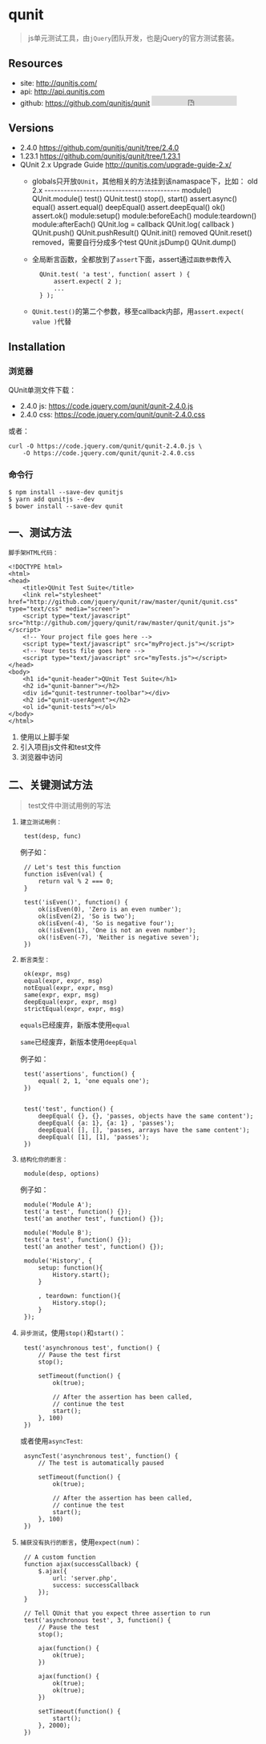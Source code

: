 # qunit

> js单元测试工具，由`jQuery`团队开发，也是jQuery的官方测试套装。

## Resources

* site: <http://qunitjs.com/>
* api: <http://api.qunitjs.com>
* github: <https://github.com/qunitjs/qunit> <iframe src="http://258i.com/gbtn.html?user=qunitjs&repo=qunit&type=star&count=true" frameborder="0" scrolling="0" width="170px" height="20px"></iframe>  


## Versions

* 2.4.0 <https://github.com/qunitjs/qunit/tree/2.4.0>
* 1.23.1 <https://github.com/qunitjs/qunit/tree/1.23.1>
* QUnit 2.x Upgrade Guide <http://qunitjs.com/upgrade-guide-2.x/> 
    * globals只开放`QUnit`，其他相关的方法挂到该namaspace下，比如：
            old                     2.x
            ------------------------------------------
            module()                QUnit.module()
            test()                  QUnit.test()
            stop(), start()         assert.async()
            equal()                 assert.equal()
            deepEqual()             assert.deepEqual()
            ok()                    assert.ok()
            module:setup()          module:beforeEach()
            module:teardown()       module:afterEach()
            QUnit.log = callback    QUnit.log( callback )
            QUnit.push()            QUnit.pushResult()
            QUnit.init()            removed
            QUnit.reset()           removed，需要自行分成多个test
            QUnit.jsDump()          QUnit.dump()
    * 全局断言函数，全都放到了`assert`下面，assert通过`函数参数`传入

            QUnit.test( 'a test', function( assert ) {
                assert.expect( 2 );
                ...
            } );

    * `QUnit.test()`的第二个参数，移至callback内部，用`assert.expect( value )`代替


## Installation

### 浏览器

QUnit单测文件下载：

* 2.4.0 js: <https://code.jquery.com/qunit/qunit-2.4.0.js>
* 2.4.0 css: <https://code.jquery.com/qunit/qunit-2.4.0.css>

或者：

    curl -O https://code.jquery.com/qunit/qunit-2.4.0.js \
        -O https://code.jquery.com/qunit/qunit-2.4.0.css


### 命令行

    $ npm install --save-dev qunitjs
    $ yarn add qunitjs --dev
    $ bower install --save-dev qunit




## 一、测试方法

`脚手架HTML代码：`

    <!DOCTYPE html>
    <html>
    <head>
        <title>QUnit Test Suite</title>
        <link rel="stylesheet" href="http://github.com/jquery/qunit/raw/master/qunit/qunit.css" type="text/css" media="screen">
        <script type="text/javascript" src="http://github.com/jquery/qunit/raw/master/qunit/qunit.js"></script>
        <!-- Your project file goes here -->
        <script type="text/javascript" src="myProject.js"></script>
        <!-- Your tests file goes here -->
        <script type="text/javascript" src="myTests.js"></script>
    </head>
    <body>
        <h1 id="qunit-header">QUnit Test Suite</h1>
        <h2 id="qunit-banner"></h2>
        <div id="qunit-testrunner-toolbar"></div>
        <h2 id="qunit-userAgent"></h2>
        <ol id="qunit-tests"></ol>
    </body>
    </html>

1. 使用以上脚手架
2. 引入项目js文件和test文件
3. 浏览器中访问


## 二、关键测试方法

> test文件中测试用例的写法

1. `建立测试用例：`

        test(desp, func)

    例子如：

        // Let's test this function
        function isEven(val) {
            return val % 2 === 0;
        }
         
        test('isEven()', function() {
            ok(isEven(0), 'Zero is an even number');
            ok(isEven(2), 'So is two');
            ok(isEven(-4), 'So is negative four');
            ok(!isEven(1), 'One is not an even number');
            ok(!isEven(-7), 'Neither is negative seven');
        })
        

2. `断言类型：`

        ok(expr, msg)
        equal(expr, expr, msg)
        notEqual(expr, expr, msg)
        same(expr, expr, msg)
        deepEqual(expr, expr, msg)
        strictEqual(expr, expr, msg)


    `equals`已经废弃，新版本使用`equal`

    `same`已经废弃，新版本使用`deepEqual`


    例子如：

        test('assertions', function() {
            equal( 2, 1, 'one equals one');
        })


        test('test', function() {
            deepEqual( {}, {}, 'passes, objects have the same content');
            deepEqual( {a: 1}, {a: 1} , 'passes');
            deepEqual( [], [], 'passes, arrays have the same content');
            deepEqual( [1], [1], 'passes');
        })


3. `结构化你的断言：`

        module(desp, options)

    例子如：

        module('Module A');
        test('a test', function() {});
        test('an another test', function() {});
         
        module('Module B');
        test('a test', function() {});
        test('an another test', function() {});

        module('History', {
            setup: function(){
                History.start();
            }   
                
            , teardown: function(){
                History.stop();
            } 
        }); 


4. `异步测试`，使用`stop()`和`start()`：

        test('asynchronous test', function() {
            // Pause the test first
            stop();
         
            setTimeout(function() {
                ok(true);
         
                // After the assertion has been called,
                // continue the test
                start();
            }, 100)
        })

    或者使用`asyncTest`:

        asyncTest('asynchronous test', function() {
            // The test is automatically paused
         
            setTimeout(function() {
                ok(true);
         
                // After the assertion has been called,
                // continue the test
                start();
            }, 100)
        })

5. `捕获没有执行的断言`，使用`expect(num)`：

        // A custom function
        function ajax(successCallback) {
            $.ajax({
                url: 'server.php',
                success: successCallback
            });
        }
         
        // Tell QUnit that you expect three assertion to run
        test('asynchronous test', 3, function() {
            // Pause the test
            stop();
         
            ajax(function() {
                ok(true);
            })
         
            ajax(function() {
                ok(true);
                ok(true);
            })
         
            setTimeout(function() {
                start();
            }, 2000);
        })   
